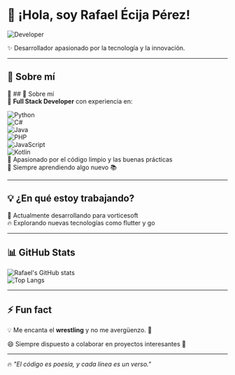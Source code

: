 # 👋 ¡Hola, soy Rafael Écija Pérez!  
![Developer](https://media.giphy.com/media/qgQUggAC3Pfv687qPC/giphy.gif)  

✨ Desarrollador apasionado por la tecnología y la innovación.  

---

## 🚀 Sobre mí  
🔹 ## 🚀 Sobre mí  
🔹 **Full Stack Developer** con experiencia en:

![Python](https://img.shields.io/badge/Python-3776AB?style=for-the-badge&logo=python&logoColor=white)  
![C#](https://img.shields.io/badge/C%23-239120?style=for-the-badge&logo=c-sharp&logoColor=white)  
![Java](https://img.shields.io/badge/Java-007396?style=for-the-badge&logo=java&logoColor=white)  
![PHP](https://img.shields.io/badge/PHP-777BB4?style=for-the-badge&logo=php&logoColor=white)  
![JavaScript](https://img.shields.io/badge/JavaScript-F7DF1E?style=for-the-badge&logo=javascript&logoColor=black)  
![Kotlin](https://img.shields.io/badge/Kotlin-7F52FF?style=for-the-badge&logo=kotlin&logoColor=white)  
🔹 Apasionado por el código limpio y las buenas prácticas  
🔹 Siempre aprendiendo algo nuevo 📚  

---

## 💡 ¿En qué estoy trabajando?  
🔧 Actualmente desarrollando para vorticesoft  
🔥 Explorando nuevas tecnologías como flutter y go  

---


## 📊 GitHub Stats  
![Rafael's GitHub stats](https://github-readme-stats.vercel.app/api?username=RafaelEcijaPerez&show_icons=true&theme=radical)  
![Top Langs](https://github-readme-stats.vercel.app/api/top-langs/?username=RafaelEcijaPerez&layout=compact&theme=radical)  

---

## ⚡ Fun fact  
💡 Me encanta el **wrestling** y no me avergüenzo. 💪  

😄 Siempre dispuesto a colaborar en proyectos interesantes 🚀  

---

🔥 _"El código es poesía, y cada línea es un verso."_  

